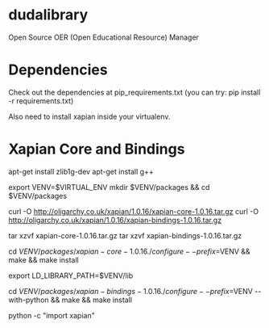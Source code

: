 dudalibrary
===========

Open Source OER (Open Educational Resource) Manager


Dependencies
===========

Check out the dependencies at pip_requirements.txt (you can try: pip install -r requirements.txt)

Also need to install xapian inside your virtualenv.


Xapian Core and Bindings
===========

apt-get install zlib1g-dev
apt-get install g++
 
export VENV=$VIRTUAL_ENV
mkdir $VENV/packages && cd $VENV/packages
 
curl -O http://oligarchy.co.uk/xapian/1.0.16/xapian-core-1.0.16.tar.gz
curl -O http://oligarchy.co.uk/xapian/1.0.16/xapian-bindings-1.0.16.tar.gz
 
tar xzvf xapian-core-1.0.16.tar.gz
tar xzvf xapian-bindings-1.0.16.tar.gz
 
cd $VENV/packages/xapian-core-1.0.16
./configure --prefix=$VENV && make && make install
 
export LD_LIBRARY_PATH=$VENV/lib
 
cd $VENV/packages/xapian-bindings-1.0.16
./configure --prefix=$VENV --with-python && make && make install
 
python -c "import xapian" 